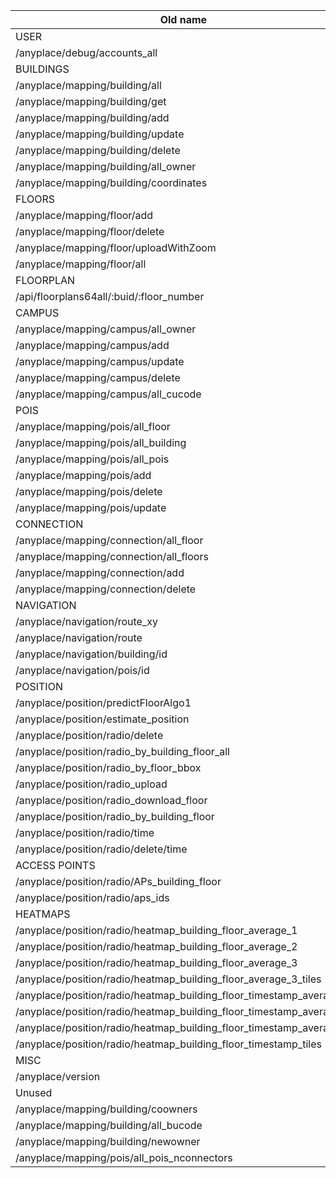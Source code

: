 | Old name | New name |  Verify                                                                                                  |
| --- | --- | --- |
| USER | |                                                                                                               |
| /anyplace/debug/accounts_all                                     | /api/auth/admin/user/all |                   |
| BUILDINGS | |                                                                                                            |
| /anyplace/mapping/building/all                                        | /api/mapping/space/all   |              V         |
| /anyplace/mapping/building/get                                        | /api/mapping/space/get  |                        |
| /anyplace/mapping/building/add                                        | /api/auth/mapping/space/add |           V         |
| /anyplace/mapping/building/update                                     | /api/auth/mapping/space/update |        V         |
| /anyplace/mapping/building/delete                                     | /api/auth/mapping/space/delete   |       v        |
| /anyplace/mapping/building/all_owner                                  | /api/auth/mapping/space/user   |         V        |
| /anyplace/mapping/building/coordinates                                | /api/auth/mapping/space/coordinates |     V       |
| FLOORS | |                                                                                                               |
| /anyplace/mapping/floor/add                                           |  /api/auth/mapping/floor/add |          V              |
| /anyplace/mapping/floor/delete                                        | /api/auth/mapping/floor/delete |        V              |
| /anyplace/mapping/floor/uploadWithZoom                                |  /api/mapping/floor/floorplan/upload|    V     |
| /anyplace/mapping/floor/all                                           | /api/mapping/floor/all |           V         |
| FLOORPLAN | | |
| /api/floorplans64all/:buid/:floor_number | /api/floorplans64/all/:buid/:floor_number | |
| CAMPUS | |                                                                                                               |
| /anyplace/mapping/campus/all_owner                                    | /api/auth/mapping/campus/user |        V          |
| /anyplace/mapping/campus/add                                          | /api/auth/mapping/campus/add |          V       |
| /anyplace/mapping/campus/update                                       | /api/auth/mapping/campus/update |        V        |
| /anyplace/mapping/campus/delete                                       | /api/auth/mapping/campus/delete |      V          |
| /anyplace/mapping/campus/all_cucode                                   | /api/mapping/campus/get |        V         |
| POIS | |                                                                                                                 |
| /anyplace/mapping/pois/all_floor                                      | /api/mapping/pois/floor/all   |                  |
| /anyplace/mapping/pois/all_building                                   | /api/mapping/pois/space/all  |                |
| /anyplace/mapping/pois/all_pois                                       | /api/mapping/pois/search |           V           |
| /anyplace/mapping/pois/add                                            | /api/auth/mapping/pois/add   |                   |
| /anyplace/mapping/pois/delete                                         | /api/auth/mapping/pois/delete |                  |
| /anyplace/mapping/pois/update                                         | /api/auth/mapping/pois/update |                  |
| CONNECTION | |                                                                                                           |
| /anyplace/mapping/connection/all_floor                                | /api/mapping/connection/all_floor  |             |
| /anyplace/mapping/connection/all_floors                               | /api/mapping/connection/all_floors  |            |
| /anyplace/mapping/connection/add                                      | /api/auth/mapping/connection/add |               |
| /anyplace/mapping/connection/delete                                   | /api/auth/mapping/connection/delete |            |
| NAVIGATION | |                                                                                                           |
| /anyplace/navigation/route_xy                                         | /api/navigation/route/coordinates  |      V         |
| /anyplace/navigation/route                                            | /api/navigation/route |         V       |
| /anyplace/navigation/building/id                                      | /api/navigation/space/id |       V          |
| /anyplace/navigation/pois/id                                          | /api/navigation/pois/id |      V           |
| POSITION | |                                                                                                             |
| /anyplace/position/predictFloorAlgo1                                  | /api/position/predictFloorAlgo1 |                  |
| /anyplace/position/estimate_position                                  | /api/position/estimate |          |
| /anyplace/position/radio/delete                                       | /api/radiomap/delete |        |
| /anyplace/position/radio_by_building_floor_all                        | /api/radiomap/floors |      |
| /anyplace/position/radio_by_floor_bbox                                | /api/radiomap/floor/bbox |    |
| /anyplace/position/radio_upload                                       | /api/radiomap/upload |       |
| /anyplace/position/radio_download_floor                               | /api/radiomap/floor |       |
| /anyplace/position/radio_by_building_floor                            | /api/radiomap/space |         |
| /anyplace/position/radio/time                                         | /api/radiomap/time |                       |
| /anyplace/position/radio/delete/time                                  | /api/radiomap/delete/time |                 |
| ACCESS POINTS |||
| /anyplace/position/radio/APs_building_floor                           | /api/wifi/access_points/floor |        |
| /anyplace/position/radio/aps_ids                                      | /api/wifi/access_points/ids |        |
| HEATMAPS |||
| /anyplace/position/radio/heatmap_building_floor_average_1             | /api/heatmap/floor/average/1 |       V      |
| /anyplace/position/radio/heatmap_building_floor_average_2             | /api/heatmap/floor/average/2 |        V            |
| /anyplace/position/radio/heatmap_building_floor_average_3             | /api/heatmap/floor/average/3 |            V               |
| /anyplace/position/radio/heatmap_building_floor_average_3_tiles       | /api/heatmap/floor/average/3/tiles |        V                |
| /anyplace/position/radio/heatmap_building_floor_timestamp_average_1   | /api/heatmap/floor/average/timestamp/1 |         V          |
| /anyplace/position/radio/heatmap_building_floor_timestamp_average_2   | /api/heatmap/floor/average/timestamp/2 |      V          |
| /anyplace/position/radio/heatmap_building_floor_timestamp_average_3   | /api/heatmap/floor/average/timestamp/3 |     V     |
| /anyplace/position/radio/heatmap_building_floor_timestamp_tiles       | /api/heatmap/floor/average/timestamp/tiles |      V      |
| MISC | |                                                                                                               |
| /anyplace/version                                                     | /api/version   |                                 |
| Unused | | |
| /anyplace/mapping/building/coowners           |  /api/auth/space/coowners/updat  | | 
| /anyplace/mapping/building/all_bucode         |  /api/auth/space/bucode          | | 
| /anyplace/mapping/building/newowner           |  /api/auth/space/owner/update    | | 
| /anyplace/mapping/pois/all_pois_nconnectors   |  /api/auth/pois/nconnectors/all  | | 

																														   



